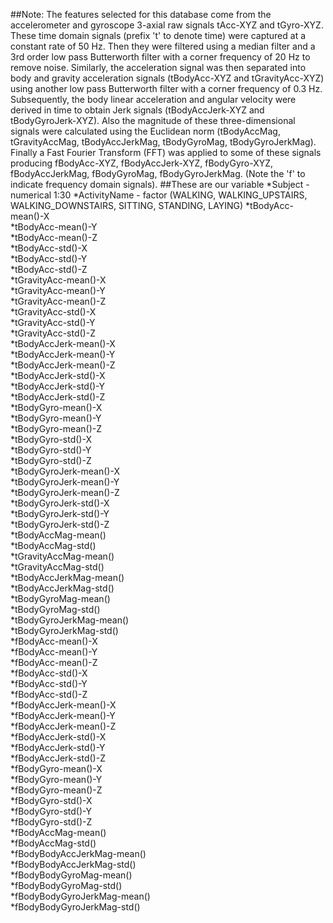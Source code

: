 ##Note: The features selected for this database come from the accelerometer and gyroscope 3-axial raw signals tAcc-XYZ and tGyro-XYZ. These time domain signals (prefix 't' to denote time) were captured at a constant rate of 50 Hz. Then they were filtered using a median filter and a 3rd order low pass Butterworth filter with a corner frequency of 20 Hz to remove noise. Similarly, the acceleration signal was then separated into body and gravity acceleration signals (tBodyAcc-XYZ and tGravityAcc-XYZ) using another low pass Butterworth filter with a corner frequency of 0.3 Hz.
Subsequently, the body linear acceleration and angular velocity were derived in time to obtain Jerk signals (tBodyAccJerk-XYZ and tBodyGyroJerk-XYZ). Also the magnitude of these three-dimensional signals were calculated using the Euclidean norm (tBodyAccMag, tGravityAccMag, tBodyAccJerkMag, tBodyGyroMag, tBodyGyroJerkMag).
Finally a Fast Fourier Transform (FFT) was applied to some of these signals producing fBodyAcc-XYZ, fBodyAccJerk-XYZ, fBodyGyro-XYZ, fBodyAccJerkMag, fBodyGyroMag, fBodyGyroJerkMag. (Note the 'f' to indicate frequency domain signals).
##These are our variable
*Subject	- numerical 1:30
*ActivityName	- factor (WALKING, WALKING_UPSTAIRS, WALKING_DOWNSTAIRS, SITTING, STANDING, LAYING)
*tBodyAcc-mean()-X			
*tBodyAcc-mean()-Y			
*tBodyAcc-mean()-Z			
*tBodyAcc-std()-X			
*tBodyAcc-std()-Y			
*tBodyAcc-std()-Z			
*tGravityAcc-mean()-X			
*tGravityAcc-mean()-Y			
*tGravityAcc-mean()-Z			
*tGravityAcc-std()-X			
*tGravityAcc-std()-Y			
*tGravityAcc-std()-Z			
*tBodyAccJerk-mean()-X			
*tBodyAccJerk-mean()-Y			
*tBodyAccJerk-mean()-Z			
*tBodyAccJerk-std()-X			
*tBodyAccJerk-std()-Y			
*tBodyAccJerk-std()-Z			
*tBodyGyro-mean()-X			
*tBodyGyro-mean()-Y			
*tBodyGyro-mean()-Z			
*tBodyGyro-std()-X			
*tBodyGyro-std()-Y			
*tBodyGyro-std()-Z			
*tBodyGyroJerk-mean()-X			
*tBodyGyroJerk-mean()-Y			
*tBodyGyroJerk-mean()-Z			
*tBodyGyroJerk-std()-X			
*tBodyGyroJerk-std()-Y			
*tBodyGyroJerk-std()-Z			
*tBodyAccMag-mean()			
*tBodyAccMag-std()			
*tGravityAccMag-mean()			
*tGravityAccMag-std()			
*tBodyAccJerkMag-mean()			
*tBodyAccJerkMag-std()			
*tBodyGyroMag-mean()			
*tBodyGyroMag-std()			
*tBodyGyroJerkMag-mean()			
*tBodyGyroJerkMag-std()			
*fBodyAcc-mean()-X			
*fBodyAcc-mean()-Y			
*fBodyAcc-mean()-Z			
*fBodyAcc-std()-X			
*fBodyAcc-std()-Y			
*fBodyAcc-std()-Z			
*fBodyAccJerk-mean()-X			
*fBodyAccJerk-mean()-Y			
*fBodyAccJerk-mean()-Z			
*fBodyAccJerk-std()-X			
*fBodyAccJerk-std()-Y			
*fBodyAccJerk-std()-Z			
*fBodyGyro-mean()-X			
*fBodyGyro-mean()-Y			
*fBodyGyro-mean()-Z			
*fBodyGyro-std()-X			
*fBodyGyro-std()-Y			
*fBodyGyro-std()-Z			
*fBodyAccMag-mean()			
*fBodyAccMag-std()			
*fBodyBodyAccJerkMag-mean()			
*fBodyBodyAccJerkMag-std()			
*fBodyBodyGyroMag-mean()			
*fBodyBodyGyroMag-std()			
*fBodyBodyGyroJerkMag-mean()			
*fBodyBodyGyroJerkMag-std()